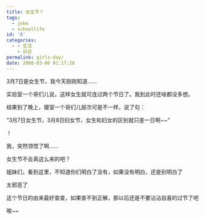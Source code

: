 ```yaml
---
title: 女生节？
tags:
  - joke
  - schoollife
id: '6'
categories:
  - - 生活
    - 日记
permalink: girls-day/
date: 2008-03-06 01:17:28
---
```


3月7日是女生节，我今天刚刚知道……

实验室一个哥们儿说，这样女生就可连过两个节日了。我到此时还啥都没多想。

结果到了晚上，寝室一个哥们儿层次可是不一样，说了句：

“3月7日女生节，3月8日妇女节，女生和妇女的区别就只差一日啊~~”

！

我，突然领悟了啊……

女生节不会真这么来的吧？

姐妹们，看到这里，不知道你们明白了没有，如果没有明白，还是别明白了

太邪恶了

这个节日的由来最好查查，如果查不到正解，那以后还是不要沾沾自喜的过节了吧

唉~~